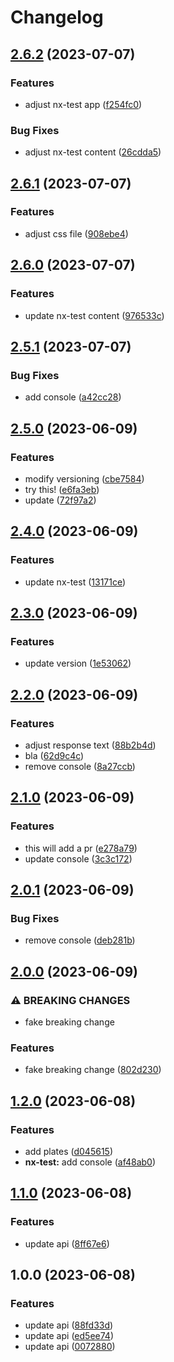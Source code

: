 # Changelog

## [2.6.2](https://github.com/qwersteve07/test-nx/compare/nx-test-v2.6.1...nx-test-v2.6.2) (2023-07-07)


### Features

* adjust nx-test app ([f254fc0](https://github.com/qwersteve07/test-nx/commit/f254fc008112ae464089e29d595492e302eb484f))


### Bug Fixes

* adjust nx-test content ([26cdda5](https://github.com/qwersteve07/test-nx/commit/26cdda587256459f62173a5e8a0782cdb824c059))

## [2.6.1](https://github.com/qwersteve07/test-nx/compare/nx-test-v2.6.0...nx-test-v2.6.1) (2023-07-07)


### Features

* adjust css file ([908ebe4](https://github.com/qwersteve07/test-nx/commit/908ebe42137de28a4eca2859f69b709911cafcd8))

## [2.6.0](https://github.com/qwersteve07/test-nx/compare/nx-test-v2.5.1...nx-test-v2.6.0) (2023-07-07)


### Features

* update nx-test content ([976533c](https://github.com/qwersteve07/test-nx/commit/976533c8d8093b91e117840febc7911f59cb6e9f))

## [2.5.1](https://github.com/qwersteve07/test-nx/compare/nx-test-v2.5.0...nx-test-v2.5.1) (2023-07-07)


### Bug Fixes

* add console ([a42cc28](https://github.com/qwersteve07/test-nx/commit/a42cc28805ebf9eccc70d702750cba645b374b75))

## [2.5.0](https://github.com/qwersteve07/test-nx/compare/nx-test-v2.4.0...nx-test-v2.5.0) (2023-06-09)


### Features

* modify versioning ([cbe7584](https://github.com/qwersteve07/test-nx/commit/cbe7584c6e52921064bfbd43609ec601a6073f95))
* try this! ([e6fa3eb](https://github.com/qwersteve07/test-nx/commit/e6fa3eb3a3307696aed2430c5dac1955e504ca1f))
* update ([72f97a2](https://github.com/qwersteve07/test-nx/commit/72f97a262aeb51dbd3cb140e9ce56ac3d2363c8a))

## [2.4.0](https://github.com/qwersteve07/test-nx/compare/nx-test-v2.3.0...nx-test-v2.4.0) (2023-06-09)


### Features

* update nx-test ([13171ce](https://github.com/qwersteve07/test-nx/commit/13171ce82cccf42f7e47c3d4d6f6f5b9fe506ea9))

## [2.3.0](https://github.com/qwersteve07/test-nx/compare/nx-test-v2.2.0...nx-test-v2.3.0) (2023-06-09)


### Features

* update version ([1e53062](https://github.com/qwersteve07/test-nx/commit/1e530626d9ac879de9c759effda8af3ffb45feb3))

## [2.2.0](https://github.com/qwersteve07/test-nx/compare/nx-test-v2.1.0...nx-test-v2.2.0) (2023-06-09)


### Features

* adjust response text ([88b2b4d](https://github.com/qwersteve07/test-nx/commit/88b2b4d5953bc2116ad61b5390ae4930ad8fd8a9))
* bla ([62d9c4c](https://github.com/qwersteve07/test-nx/commit/62d9c4c05177f78cc6a6f8e51d84f944f67b9a77))
* remove console ([8a27ccb](https://github.com/qwersteve07/test-nx/commit/8a27ccb1cccd37ecf0fbcd1156dbded73898fba1))

## [2.1.0](https://github.com/qwersteve07/test-nx/compare/nx-test-v2.0.1...nx-test-v2.1.0) (2023-06-09)


### Features

* this will add a pr ([e278a79](https://github.com/qwersteve07/test-nx/commit/e278a79ac44b94ba0dd38c03d43cef95d6a19e6f))
* update console ([3c3c172](https://github.com/qwersteve07/test-nx/commit/3c3c172823244a61cfb585cd60b897a95cbb123b))

## [2.0.1](https://github.com/qwersteve07/test-nx/compare/nx-test-v2.0.0...nx-test-v2.0.1) (2023-06-09)


### Bug Fixes

* remove console ([deb281b](https://github.com/qwersteve07/test-nx/commit/deb281be5af3df5de434a54d1d48461f9be1d6d6))

## [2.0.0](https://github.com/qwersteve07/test-nx/compare/nx-test-v1.2.0...nx-test-v2.0.0) (2023-06-09)


### ⚠ BREAKING CHANGES

* fake breaking change

### Features

* fake breaking change ([802d230](https://github.com/qwersteve07/test-nx/commit/802d2309e4ae39e6f91e0818e17515c927fc3038))

## [1.2.0](https://github.com/qwersteve07/test-nx/compare/nx-test-v1.1.0...nx-test-v1.2.0) (2023-06-08)


### Features

* add plates ([d045615](https://github.com/qwersteve07/test-nx/commit/d0456151c25e4127c7e6f5b3456ece8b1b493563))
* **nx-test:** add console ([af48ab0](https://github.com/qwersteve07/test-nx/commit/af48ab040cf3002caca6ef7b3a2c325b327f627a))

## [1.1.0](https://github.com/qwersteve07/test-nx/compare/nx-test-v1.0.0...nx-test-v1.1.0) (2023-06-08)


### Features

* update api ([8ff67e6](https://github.com/qwersteve07/test-nx/commit/8ff67e6e5015573b3ce5718f0abdf1c7ab0cdfa1))

## 1.0.0 (2023-06-08)


### Features

* update api ([88fd33d](https://github.com/qwersteve07/test-nx/commit/88fd33dbb1dcc310b3637f58b905b3b51c195214))
* update api ([ed5ee74](https://github.com/qwersteve07/test-nx/commit/ed5ee74d2cdfcc64476afded1e90489af970e9ab))
* update api ([0072880](https://github.com/qwersteve07/test-nx/commit/00728807a799e39986490b3c0018cd6d76f9a19f))
